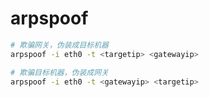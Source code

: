 # arpspoof

```bash
# 欺骗网关，伪装成目标机器
arpspoof -i eth0 -t <targetip> <gatewayip>

# 欺骗目标机器，伪装成网关
arpspoof -i eth0 -t <gatewayip> <targetip>
```
